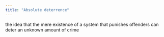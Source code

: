 ```yaml
---
title: "Absolute deterrence"
---
```

the idea that the mere existence of a system that punishes offenders can deter an unknown amount of crime


